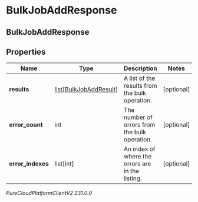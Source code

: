 # BulkJobAddResponse

## BulkJobAddResponse

## Properties

|Name | Type | Description | Notes|
|------------ | ------------- | ------------- | -------------|
| **results** | [list[BulkJobAddResult]](BulkJobAddResult) | A list of the results from the bulk operation. | [optional] |
| **error_count** | int | The number of errors from the bulk operation. | [optional] |
| **error_indexes** | list[int] | An index of where the errors are in the listing. | [optional] |



_PureCloudPlatformClientV2 231.0.0_
